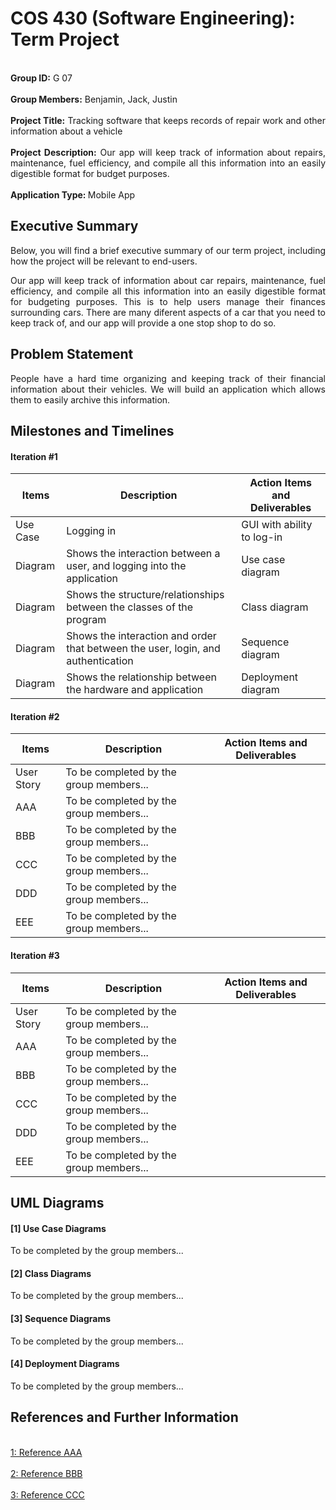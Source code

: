 # COS 430 (Software Engineering): Term Project

<p align="justify">
  <br> <strong>Group ID:</strong> G 07</br>
  <br> <strong>Group Members:</strong> Benjamin, Jack, Justin</br>
  <br> <strong>Project Title:</strong> Tracking software that keeps records of repair work and other information about a vehicle</br>
  <br> <strong>Project Description:</strong> Our app will keep track of information about repairs, maintenance, fuel efficiency, and compile all this information into an easily digestible format for budget purposes.</br>
  <br> <strong>Application Type: </strong>Mobile App</br>
 </p>

## Executive Summary

<p align="justify">
Below, you will find a brief executive summary of our term project, including how the project will be relevant to end-users.
</p>
<p align="justify">
Our app will keep track of information about car repairs, maintenance, fuel efficiency, and compile all this information into an easily digestible format for budgeting purposes. This is to help users manage their finances surrounding cars. There are many diferent aspects of a car that you need to keep track of, and our app will provide a one stop shop to do so.
</p>

## Problem Statement

<p align="justify">
People have a hard time organizing and keeping track of their financial information about their vehicles. We will build an application which allows them to easily archive this information.
</p>


## Milestones and Timelines

#### Iteration #1
| Items        | Description              | Action Items and Deliverables                                                             |
|--------------|--------------------------|-------------------------------------------------------------------------------------------|
|   Use Case   | Logging in                                                                                                           | GUI with ability to log-in
|   Diagram    | Shows the interaction between a user, and logging into the application                                               | Use case diagram     
|   Diagram    | Shows the structure/relationships between the classes of the program                                                 | Class diagram
|   Diagram    | Shows the interaction and order that between the user, login, and authentication                                     | Sequence diagram
|   Diagram    | Shows the relationship between the hardware and application                                                          | Deployment diagram



#### Iteration #2
| Items        | Description              | Action Items and Deliverables                                                             |
|--------------|--------------------------|-------------------------------------------------------------------------------------------|
|  User Story  | To be completed by the group members...                                                                              |
|    AAA       | To be completed by the group members...                                                                              |
|    BBB       | To be completed by the group members...                                                                              |
|    CCC       | To be completed by the group members...                                                                              |
|    DDD       | To be completed by the group members...                                                                              |
|    EEE       | To be completed by the group members...                                                                              |



#### Iteration #3
| Items        | Description              | Action Items and Deliverables                                                             |
|--------------|--------------------------|-------------------------------------------------------------------------------------------|
|  User Story  | To be completed by the group members...                                                                              |
|    AAA       | To be completed by the group members...                                                                              |
|    BBB       | To be completed by the group members...                                                                              |
|    CCC       | To be completed by the group members...                                                                              |
|    DDD       | To be completed by the group members...                                                                              |
|    EEE       | To be completed by the group members...                                                                              |


## UML Diagrams 
#### [1] Use Case Diagrams
<p align="justify">
To be completed by the group members...
</p>

#### [2] Class Diagrams
<p align="justify">
To be completed by the group members...
</p>

#### [3] Sequence Diagrams 
<p align="justify">
To be completed by the group members...
</p>

#### [4] Deployment Diagrams 
<p align="justify">
To be completed by the group members...
</p>


## References and Further Information 

<br>[1: Reference AAA](https://usm.maine.edu/)</br>
<br>[2: Reference BBB](https://usm.maine.edu/)</br>
<br>[3: Reference CCC](https://usm.maine.edu/)</br>
